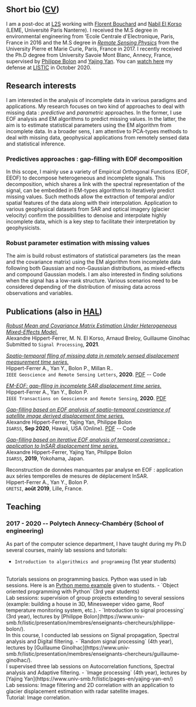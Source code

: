 ## Short bio (<a href="ahippert.github.io/pdfs/curriculum.pdf" target="_blank">CV</a>)

I am a post-doc at [L2S](https://l2s.centralesupelec.fr/) working with [Florent Bouchard](https://sites.google.com/view/florentbouchard/home) and [Nabil El Korso](https://sites.google.com/site/nabkorso/) (LEME, Université Paris Nanterre). I received the M.S degree in environmental engineering from \'Ecole Centrale d'Electronique, Paris, France in 2016 and the M.S degree in [_Remote Sensing Physics_](http://teledetection.lmd.jussieu.fr/mpt/) from the University Pierre et Marie Curie, Paris, France in 2017. I recently received the Ph.D degree from University Savoie Mont Blanc, Annecy, France, supervised by [Philippe Bolon](https://www.univ-smb.fr/listic/presentation/membres/enseignants-chercheurs/philippe-bolon/) and [Yajing Yan](https://www.univ-smb.fr/listic/pages-en/yajing-yan-en/). You can [watch here](https://www.youtube.com/watch?v=RpKIe1dnPz8) my defense at [LISTIC](https://www.univ-smb.fr/listic/) in October 2020.

## Research interests

I am interested in the analysis of incomplete data in various paradigms and applications. My research focuses on two kind of approaches to deal with missing data : _predictive_ and _parametric_ approaches. In the former, I use EOF analysis and EM algorithms to predict missing values. In the latter, the aim is to estimate statistical parameters using the EM algorithm from incomplete data. In a broader sens, I am attentive to PCA-types methods to deal with missing data, geophysical applications from remotely sensed data and statistical inference.

### Predictives approaches : gap-filling with EOF decomposition
In this scope, I mainly use a variety of Empirical Orthogonal Functions (EOF, EEOF) to decompose heterogeneous and incomplete signals. This decomposition, which shares a link with the spectral representation of the signal, can be embedded in EM-types algorithms to iteratively predict missing values. Such methods allow the extraction of temporal and/or spatial features of the data along with their interpolation. Application to various geophysical datasets from SAR and optical imagery (glacier velocity) confirm the possibilities to denoise and interpolate highly incomplete data, which is a key step to facilitate their interpretation by geophysicists.

### Robust parameter estimation with missing values
The aim is build robust estimators of statistical parameters (as the mean and the covariance matrix) using the EM algorithm from incomplete data following both Gaussian and non-Gaussian distributions, as mixed-effects and compound Gaussian models. I am also interested in finding solutions when the signal has a low-rank structure. Various scenarios need to be considered depending of the distribution of missing data across observations and variables.

## Publications (also in [HAL](https://haltools.archives-ouvertes.fr/Public/afficheRequetePubli.php?auteur_exp=hippert-ferrer&CB_auteur=oui&CB_titre=oui&CB_article=oui&CB_DOI=oui&langue=Anglais&tri_exp=annee_publi&tri_exp2=typdoc&tri_exp3=date_publi&ordre_aff=TA&Fen=Aff&css=../css/styles_publicationsHAL.css))

[_Robust Mean and Covariance Matrix Estimation Under Heterogeneous Mixed-Effects Model._](https://hal.archives-ouvertes.fr/hal-03156771/document)
<br/>
  Alexandre Hippert-Ferrer, M. N. El Korso, Arnaud Breloy, Guillaume Ginolhac
<br/>
Submitted to `Signal Processing`, **2021**.

[_Spatio-temporal flling of missing data in remotely sensed displacement measurement time series._](https://ieeexplore.ieee.org/abstract/document/9173747)
<br/>
Hippert-Ferrer A., Yan Y., Bolon P., Millan R..
<br/>
`IEEE Geoscience and Remote Sensing Letters`, **2020**.
<a href="ahippert.github.io/pdfs/grsl_2020.pdf" target="_blank">PDF</a> -- Code

[_EM-EOF: gap-flling in incomplete SAR displacement time series._](https://ieeexplore.ieee.org/abstract/document/9170898)
<br/>
Hippert-Ferrer A., Yan Y., Bolon P. 
<br/>
`IEEE Transactions on Geoscience and Remote Sensing`, **2020**.
<a href="ahippert.github.io/pdfs/grsl_2020.pdf" target="_blank">PDF</a> 

[_Gap-filling based on EOF analysis of spatio-temporal covariance of satellite image derived displacement time series._](https://ieeexplore.ieee.org/document/9324467)
<br/>
Alexandre Hippert-Ferrer, Yajing Yan, Philippe Bolon
<br/>
`IGARSS`, **Sep 2020**, Hawaii, USA (Online).
<a href="https://hal.archives-ouvertes.fr/hal-02178695v2/document" target="_blank">PDF</a> -- Code

[_Gap-filling based on iterative EOF analysis of temporal covariance : application to InSAR displacement time series._](https://ieeexplore.ieee.org/document/8898952)
<br/>
Alexandre Hippert-Ferrer, Yajing Yan, Philippe Bolon
<br/>
`IGARSS`, **2019**, Yokohama, Japan.

Reconstruction de données manquantes par analyse en EOF : application aux séries temporelles de mesures de déplacement InSAR. 
<br/>
Hippert-Ferrer A., Yan Y., Bolon P. 
<br/>
`GRETSI`, **août 2019**, Lille, France.

## Teaching
### 2017 - 2020 -- Polytech Annecy-Chambéry (School of engineering)
As part of the computer science department, I have taught during my Ph.D several courses, mainly lab sessions and tutorials:
- `Introduction to algorithmics and programming` (1st year students)
<br/>
Tutorials sessions on programming basics. Python was used in lab sessions. Here is an <a href="ahippert.github.io/pdfs/rappel_python.pdf" target="_blank">Python memo example</a> given to students.
- `Object oriented programming with Python` (3rd year students)
<br/>
Lab sessions: supervision of group projects extending to several sessions (example: building a house in 3D, Minesweeper video game, Roof temperature monitoring system, etc.).
- `Introduction to signal processing` (3rd year), lectures by [Philippe Bolon](https://www.univ-smb.fr/listic/presentation/membres/enseignants-chercheurs/philippe-bolon/).
<br/>
In this course, I conducted lab sessions on Signal propagation, Spectral analysis and Digital filtering.
- `Random signal processing` (4th year), lectures by [Guillaume Ginolhac](https://www.univ-smb.fr/listic/presentation/membres/enseignants-chercheurs/guillaume-ginolhac/).
<br/>
I supervised three lab sessions on Autocorrelation functions, Spectral analysis and Adaptive filtering.
- `Image processing` (4th year), lectures by [Yajing Yan](https://www.univ-smb.fr/listic/pages-en/yajing-yan-en/)
<br/>
Lab sessions: Image filtering and 2D correlation with an application to glacier displacement estimation with radar satellite images.
<br/>
Tutorial: Image correlation.

